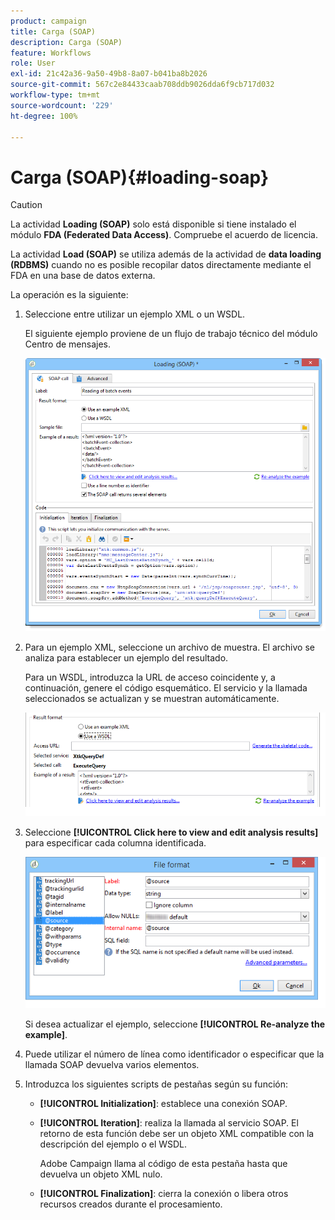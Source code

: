 ```yaml
---
product: campaign
title: Carga (SOAP)
description: Carga (SOAP)
feature: Workflows
role: User
exl-id: 21c42a36-9a50-49b8-8a07-b041ba8b2026
source-git-commit: 567c2e84433caab708ddb9026dda6f9cb717d032
workflow-type: tm+mt
source-wordcount: '229'
ht-degree: 100%

---
```


# Carga (SOAP){#loading-soap}



>[!CAUTION]
>
>La actividad **Loading (SOAP)** solo está disponible si tiene instalado el módulo **FDA (Federated Data Access)**. Compruebe el acuerdo de licencia.

La actividad **Load (SOAP)** se utiliza además de la actividad de **data loading (RDBMS)** cuando no es posible recopilar datos directamente mediante el FDA en una base de datos externa.

La operación es la siguiente:

1. Seleccione entre utilizar un ejemplo XML o un WSDL.

   El siguiente ejemplo proviene de un flujo de trabajo técnico del módulo Centro de mensajes.

   ![](assets/load_soap_002.png)

1. Para un ejemplo XML, seleccione un archivo de muestra. El archivo se analiza para establecer un ejemplo del resultado.

   Para un WSDL, introduzca la URL de acceso coincidente y, a continuación, genere el código esquemático. El servicio y la llamada seleccionados se actualizan y se muestran automáticamente.

   ![](assets/soap_load_003.png)

1. Seleccione **[!UICONTROL Click here to view and edit analysis results]** para especificar cada columna identificada.

   ![](assets/soap_load_001.png)

   Si desea actualizar el ejemplo, seleccione **[!UICONTROL Re-analyze the example]**.

1. Puede utilizar el número de línea como identificador o especificar que la llamada SOAP devuelva varios elementos.
1. Introduzca los siguientes scripts de pestañas según su función:

   * **[!UICONTROL Initialization]**: establece una conexión SOAP.
   * **[!UICONTROL Iteration]**: realiza la llamada al servicio SOAP. El retorno de esta función debe ser un objeto XML compatible con la descripción del ejemplo o el WSDL.

     Adobe Campaign llama al código de esta pestaña hasta que devuelva un objeto XML nulo.

   * **[!UICONTROL Finalization]**: cierra la conexión o libera otros recursos creados durante el procesamiento.
